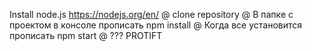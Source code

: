 Install node.js https://nodejs.org/en/
@
clone repository
@
В папке с проектом в консоле прописать npm install
@
Когда все установится прописать npm start 
@
???
PROTIFT
